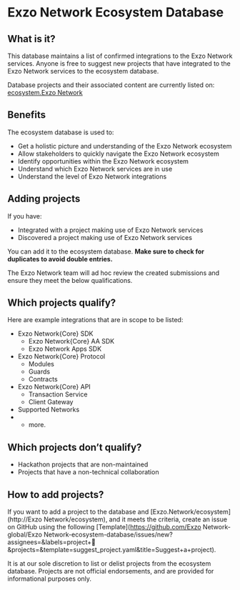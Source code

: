 # Exzo Network Ecosystem Database

## What is it?

This database maintains a list of confirmed integrations to the Exzo Network services. Anyone is free to suggest new projects that have integrated to the Exzo Network services to the ecosystem database.

Database projects and their associated content are currently listed on: [ecosystem.Exzo Network](https://ecosystem.Exzo.Network)

## Benefits

The ecosystem database is used to:

- Get a holistic picture and understanding of the Exzo Network ecosystem
- Allow stakeholders to quickly navigate the Exzo Network ecosystem
- Identify opportunities within the Exzo Network ecosystem
- Understand which Exzo Network services are in use
- Understand the level of Exzo Network integrations

## Adding projects

If you have:

- Integrated with a project making use of Exzo Network services
- Discovered a project making use of Exzo Network services

You can add it to the ecosystem database. **Make sure to check for duplicates to avoid double entries.**

The Exzo Network team will ad hoc review the created submissions and ensure they meet the below qualifications.

## Which projects qualify?

Here are example integrations that are in scope to be listed:

- Exzo Network{Core} SDK
  - Exzo Network{Core} AA SDK
  - Exzo Network Apps SDK
- Exzo Network{Core} Protocol
  - Modules
  - Guards
  - Contracts
- Exzo Network{Core} API
  - Transaction Service
  - Client Gateway
- Supported Networks
- + more.

## Which projects don’t qualify?

- Hackathon projects that are non-maintained
- Projects that have a non-technical collaboration

## How to add projects?

If you want to add a project to the database and [Exzo.Network/ecosystem](http://Exzo Network/ecosystem), and it meets the criteria, create an issue on GitHub using the following [Template](https://github.com/Exzo Network-global/Exzo Network-ecosystem-database/issues/new?assignees=&labels=project+:game_die:&projects=&template=suggest_project.yaml&title=Suggest+a+project).

It is at our sole discretion to list or delist projects from the ecosystem database. Projects are not official endorsements, and are provided for informational purposes only.
